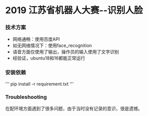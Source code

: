 # 2019 江苏省机器人大赛--识别人脸

### 技术方案

- 网络通畅：使用百度API
- 如无网络情况下：使用face_recognition
- 语音方面仅使用了输出，操作员的输入使用了文字识别
- 经验证，ubuntu18和16都能正常运行


### 安装依赖
'''
  pip install -r requirement.txt
'''

### Troubleshooting

在配环境方面遇到了很多问题，由于当时没有记录的意识，很是遗憾。



